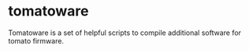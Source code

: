tomatoware
==========

Tomatoware is a set of helpful scripts to compile additional software for tomato firmware.